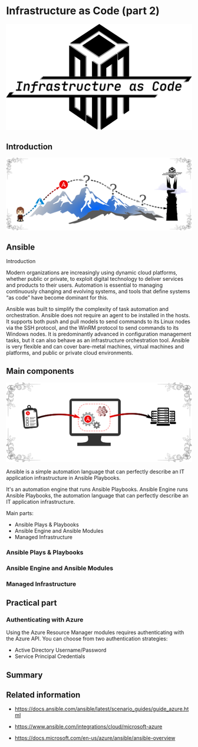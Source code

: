 # Infrastructure as Code (part 2)
![](/images/iac/logo_transparent.png)

## Introduction


![](/images/iac/cloud_journey_01.png)



## Ansible
Introduction

Modern organizations are increasingly using dynamic cloud platforms, whether public or private, to exploit digital technology to deliver services and products to their users. Automation is essential to managing continuously changing and evolving systems, and tools that define systems “as code” have become dominant for this.

Ansible was built to simplify the complexity of task automation and orchestration. Ansible does not require an agent to be installed in the hosts. It supports both push and pull models to send commands to its Linux nodes via the SSH protocol, and the WinRM protocol to send commands to its Windows nodes. It is predominantly advanced in configuration management tasks, but it can also behave as an infrastructure orchestration tool. Ansible is very flexible and can cover bare-metal machines, virtual machines and platforms, and public or private cloud environments.


## Main components
![](/images/iac/ansible_main_parts.png)


Ansible is a simple automation language that can perfectly describe an IT application infrastructure in Ansible Playbooks.

It's an automation engine that runs Ansible Playbooks. Ansible Engine runs Ansible Playbooks, the automation language that can perfectly describe an IT application infrastructure.

Main parts:

* Ansible Plays & Playbooks
* Ansible Engine and Ansible Modules
* Managed Infrastructure


### Ansible Plays & Playbooks


### Ansible Engine and Ansible Modules


### Managed Infrastructure

## Practical part

### Authenticating with Azure

Using the Azure Resource Manager modules requires authenticating with the Azure API. You can choose from two authentication strategies:

* Active Directory Username/Password
* Service Principal Credentials


## Summary

## Related information

* https://docs.ansible.com/ansible/latest/scenario_guides/guide_azure.html

* https://www.ansible.com/integrations/cloud/microsoft-azure

* https://docs.microsoft.com/en-us/azure/ansible/ansible-overview